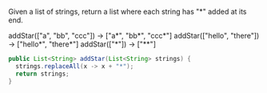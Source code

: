 Given a list of strings, return a list where each string has "*" added at its end.

addStar(["a", "bb", "ccc"]) → ["a*", "bb*", "ccc*"]
addStar(["hello", "there"]) → ["hello*", "there*"]
addStar(["*"]) → ["**"]



```java
public List<String> addStar(List<String> strings) {
  strings.replaceAll(x -> x + "*");
  return strings;
}

```

